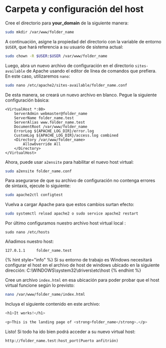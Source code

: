 # Carpeta y configuración del host



Cree el directorio para **your\_domain** de la siguiente manera:

```bash
sudo mkdir /var/www/folder_name
```

A continuación, asigne la propiedad del directorio con la variable de entorno `$USER`, que hará referencia a su usuario de sistema actual:

```bash
sudo chown -R $USER:$USER /var/www/folder_name
```

Luego, abra un nuevo archivo de configuración en el directorio `sites-available` de Apache usando el editor de línea de comandos que prefiera. En este caso, utilizaremos `nano`:

```bash
sudo nano /etc/apache2/sites-available/folder_name.conf
```

De esta manera, se creará un nuevo archivo en blanco. Pegue la siguiente configuración básica:

```
<VirtualHost *:80>
    ServerAdmin webmaster@folder_name
    ServerName folder_name.test
    ServerAlias www.folder_name.test
    DocumentRoot /var/www/folder_name
    ErrorLog ${APACHE_LOG_DIR}/error.log
    CustomLog ${APACHE_LOG_DIR}/access.log combined
    <Directory /var/www/folder_name>
        AllowOverride All
    </Directory>
</VirtualHost>
```

Ahora, puede usar `a2ensite` para habilitar el nuevo host virtual:

```bash
sudo a2ensite folder_name.conf
```

Para asegurarse de que su archivo de configuración no contenga errores de sintaxis, ejecute lo siguiente:

```bash
sudo apache2ctl configtest
```

Vuelva a cargar Apache para que estos cambios surtan efecto:

```bash
sudo systemctl reload apache2 o sudo service apache2 restart
```

Por último configuramos nuestro archivo host virtual local :&#x20;

```
sudo nano /etc/hosts
```

Añadimos nuestro host:

```
127.0.1.1     folder_name.test
```

{% hint style="info" %}
Si su entorno de trabajo es Windows necesitará configurar el host en el archivo de host de windows ubicado en la siguiente dirección: C:\WINDOWS\system32\drivers\etc\host
{% endhint %}

Cree un archivo `index.html` en esa ubicación para poder probar que el host virtual funcione según lo previsto:

```bash
nano /var/www/folder_name/index.html
```

Incluya el siguiente contenido en este archivo:

```bash
<h1>It works!</h1>

<p>This is the landing page of <strong>folder_name</strong>.</p>
```

Listo! Si todo ha ido bien podrá acceder a su nuevo virtual host:

```
http://folder_name.test:host_port(Puerto anfitrión)
```

